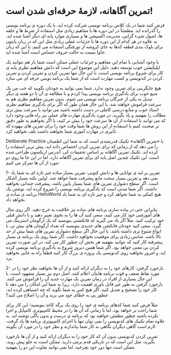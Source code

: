 # تمرین آگاهانه، لازمهٔ حرفه‌ای شدن است!

فرض کنید شما در یک کلاس برنامه نویسی شرکت کرده اید، یا یک دوره ی برنامه نویسی را گذرانده اید. مطمئناً در این دوره ها با مفاهیم زیادی مثل استفاده از شرط ها و حلقه ها، اصول شیء گرایی، مدیریت اکسپشن ها و بسیاری موارد پایه ای دیگر آشنا شده اید. به علاوه در هر کدام از این دوره ها با جزئیات عملی زیادی مثل این که در زبان پایتون برای بلوک بندی قطعه کدها به جای کروشه از تورفتگی استفاده می کنیم، یا این که زبان جاوا نسبت به حالت حروف حساس است آشنا شده اید.

با وجود آشنایی با تمام این مفاهیم و جزئیات عملی ممکن است شما باز هم نتوانید یک اپلیکیشن خوب توسعه دهید. دلیل این موضوع این است که دانش مفاهیم نظری پایه ی کار برای شروع برنامه نویسی است، با این حال تنها تمرین کردن و تمرین کردن و تمرین کردن در کدنویسی و کسب مهارت است که از شما یک برنامه نویس حرفه ای می سازد.

هیچ جایگزینی برای تمرین وجود ندارد. شما نمی توانید به خودتان بگویید که خب من یک منبع خوب برای یادگیری برنامه نویسی پیدا کردم و با مطالعه ی آن تا دو هفته ی دیگر تبدیل به یکی از خبرگان برنامه نویسی می شوم. بدون تمرین مفاهیم نظری هم به سرعت فراموش خواهند شد. با این حال همان طور که اگر برای یادگیری مفاهیم نظری استاد خوب و منابع درسی کاملی در دست داشته باشید می توانید با سرعت بیش تری مطالب را بفهمید و یاد بگیرید، در مورد یادگیری مهارت های عملی نیز راه هایی وجود دارد که می توانید با استفاده از آن ها سرعت خود را بیش تر کنید، یا اگر بخواهیم به طور دقیق تر صحبت کنیم با استفاده از این روش ها شما وقت خود را برای تمرین های بیهوده که تأثیری در مهارت آموزی شما نخواهند داشت تلف نخواهید کرد.

Deliberate Practice یا «تمرین آگاهانه» تکنیک قدرتمندی است که به شما این اطمینان را می دهد که از زمانی که برای تمرین کردن اختصاص داده اید، بیش ترین استفاده را کرده اید. تکنیک تمرین آگاهانه بر اساس تحقیقات کی. آندرس اریکسون طراحی شده است. این تکنیک چندین اصل پایه ای برای تمرین آگاهانه دارد، اما در این جا ما روی دو مورد از آن ها تمرکز می کنیم:

1- تمرین بر لبه ی توانایی ها و دانش کنونی:
تمرین بسیار ساده چیز تازه ای به شما یاد نمی دهد و تمرین بسیار سخت مانع پیشرفت شما خواهد شد. اولین نکته بسیار آشکار است. اگر سطح دشواری تمرین های شما بسیار پایین باشد، پیشرفت چندانی نخواهید داشت. اگر شما مدتی است که یادگیری برنامه نویسی را شروع کرده اید، نوشتن یک برنامه ی ساده ی HelloWorld هیچ کمکی به شما نخواهد کرد و چیز تازه ای به شما یاد نخواهد داد.

بنابراین حتی در پیاده سازی برنامه های ساده نیز خلاقیت به خرج دهید. اگر روی مثال های آموزشی خود کار می کنید، سعی کنید آن ها را به نحوی تغییر دهید و با دانش قبلی خود ترکیب کنید. مثلاً اگر یاد می گیرید که فانکشنی بنویسید که یک آرگومان استرینگ می گیرد، سعی کنید خودتان فانکشن های جدیدی بنویسید که تعداد آرگومان های بیش تر، با انواع متنوع تری داشته باشد. با این حال اگر سطح دشواری تمرین های شما بیش از حد بالا باشد، شانس زیادی برای موفقیت نخواهید داشت. اگر شما روی یک برنامه ی بسیار پیشرفته کار کنید که نتوانید بفهمید هر بخش آن چطور کار می کند، در این صورت تمرین کردن بی معنی خواهد بود. اگر شما همین دیروز شروع به یادگیری برنامه نویسی کرده اید، و امروز بخواهید روی کدنویسی یک پروژه ی بزرگ کار کنید قطعاً راه به جایی نخواهید برد.

2- بازخورد گرفتن:
کارهای خود را به دیگران ارائه کنید و از آن ها بخواهید نظر خود را در مورد نقاط ضعف و قوت برنامه هایتان اعلام کنند.
اصل دوم نیز بسیار مشهود است، با این حال بسیاری از افراد در زمان تمرین یک مهارت جدید آن را فراموش می کنند. بازخورد گرفتن به طور غیر قابل باوری اهمیت دارد، زیرا به شما این امکان را می دهد تا کار خود را تصحیح و تعدیل کنید. اگر هیچ کس به شما نگوید که چه اشتباهی کرده اید، چطور پی به خطای خود می برید و آن را اصلاح می کنید؟

مثلاً فرض کنید شما کدهای برنامه ی خود را روی یک برگه کاغذ بنویسید؛ این کار برای شما راحت تر خواهد بود، اما تا زمانی که آن ها را در محیط کامپیوتری کامپایل و اجرا نکرده باشید چطور مطمئن خواهید بود که برنامه ی درست و بدون باگی نوشته اید. به علاوه تمام تکنیک های کدنویسی را نمی توان تنها با اجرای کامپیوتری برنامه ها یاد گرفت. لازم است گاهی دیگران نگاهی به کار شما بیاندازند و نظر خود را در مورد آن بگویند.

تمرین کردن کدنویسی بدون آن که کار خود را به دیگران ارائه کنید و از آن ها بازخورد بگیرید، مثل این است که در تاریکی قدم برمی دارید. ممکن است به جلو پیش روید، ممکن است تنها دور خود بچرخید، اما نمی توانید تفاوت این دو را بفهمید.
